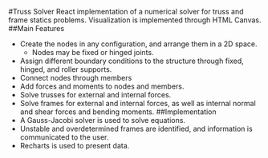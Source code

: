 #Truss Solver
React implementation of a numerical solver for truss and frame statics problems. Visualization is implemented through HTML Canvas.
##Main Features
- Create the nodes in any configuration, and arrange them in a 2D space.
    - Nodes may be fixed or hinged joints.
- Assign different boundary conditions to the structure through fixed, hinged, and roller supports.
- Connect nodes through members
- Add forces and moments to nodes and members.
- Solve trusses for external and internal forces.
- Solve frames for external and internal forces, as well as internal normal and shear forces and bending moments.
##Implementation
- A Gauss-Jacobi solver is used to solve equations.
- Unstable and overdetermined frames are identified, and information is communicated to the user.
- Recharts is used to present data.